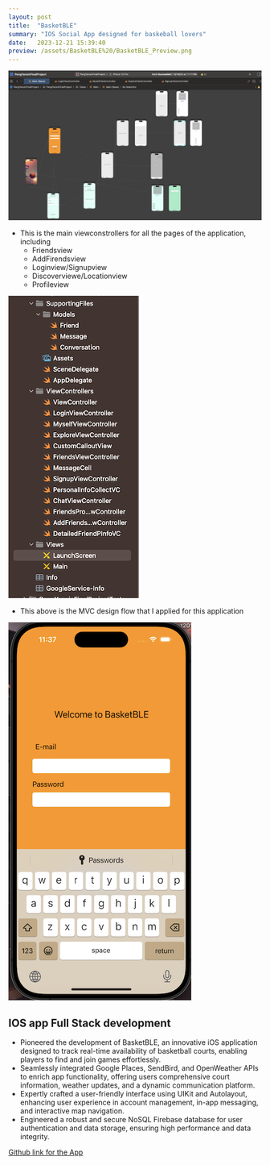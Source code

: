```yaml
---
layout: post
title:  "BasketBLE"
summary: "IOS Social App designed for baskeball lovers"
date:   2023-12-21 15:39:40
preview: /assets/BasketBLE%20/BasketBLE_Preview.png
---
```


![Picture 1](/assets/BasketBLE%20/Main.png)

- This is the main viewconstrollers for all the pages of the application, including
  - Friendsview
  - AddFirendsview
  - Loginview/Signupview 
  - Discoverviewe/Locationview
  - Profileview

![Picture 2](/assets/BasketBLE%20/MVC.png)

- This above is the MVC design flow that I applied for this application

![Picture 3](/assets/BasketBLE%20/Login.png)




## IOS app Full Stack development

- Pioneered the development of BasketBLE, an innovative iOS application designed to track real-time availability of basketball courts, enabling players to find and join games effortlessly.
- Seamlessly integrated Google Places, SendBird, and OpenWeather APIs to enrich app functionality, offering users comprehensive court information, weather updates, and a dynamic communication platform.
- Expertly crafted a user-friendly interface using UIKit and Autolayout, enhancing user experience in account management, in-app messaging, and interactive map navigation.
- Engineered a robust and secure NoSQL Firebase database for user authentication and data storage, ensuring high performance and data integrity.

[Github link for the App](https://github.com/Peter00796/BaskeBLE)
